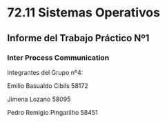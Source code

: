 # 72.11 Sistemas Operativos

## Informe del Trabajo Práctico Nº1

### Inter Process Communication


Integrantes del Grupo nº4:

Emilio Basualdo Cibils	58172

Jimena Lozano	58095

Pedro Remigio Pingarilho	58451
